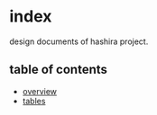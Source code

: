 # index

design documents of hashira project.

## table of contents

* [overview](./overview.md)
* [tables](./tables.md)

